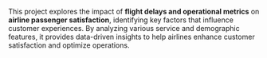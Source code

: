 This project explores the impact of **flight delays and operational metrics** on **airline passenger satisfaction**, identifying key factors that influence customer experiences. By analyzing various service and demographic features, it provides data-driven insights to help airlines enhance customer satisfaction and optimize operations.
